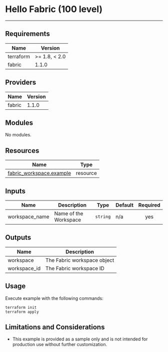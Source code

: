 <!-- BEGIN_TF_DOCS -->
# Hello Fabric (100 level)
---
## Requirements

| Name | Version |
|------|---------|
| terraform | >= 1.8, < 2.0 |
| fabric | 1.1.0 |
## Providers

| Name | Version |
|------|---------|
| fabric | 1.1.0 |
## Modules

No modules.
## Resources

| Name | Type |
|------|------|
| [fabric_workspace.example](https://registry.terraform.io/providers/microsoft/fabric/1.1.0/docs/resources/workspace) | resource |
## Inputs

| Name | Description | Type | Default | Required |
|------|-------------|------|---------|:--------:|
| workspace\_name | Name of the Workspace | `string` | n/a | yes |
## Outputs

| Name | Description |
|------|-------------|
| workspace | The Fabric workspace object |
| workspace\_id | The Fabric workspace ID |
## Usage

Execute example with the following commands:

```shell
terraform init
terraform apply
```

## Limitations and Considerations

- This example is provided as a sample only and is not intended for production use without further customization.
<!-- END_TF_DOCS -->